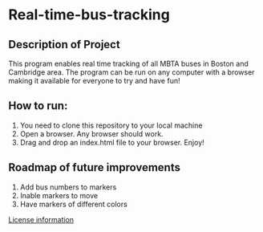 # Real-time-bus-tracking

## Description of Project
This program enables real time tracking of all MBTA buses in Boston and Cambridge area. The program can be run on any computer with a browser making it available for everyone to try and have fun!

## How to run:
1. You need to clone this repository to your local machine
2. Open a browser. Any browser should work.
3. Drag and drop an index.html file to your browser. Enjoy!

## Roadmap of future improvements
1. Add bus numbers to markers
2. Inable markers to move 
3. Have markers of different colors

<a href="https://github.com/antonnak/PacMen/blob/main/LICENSE">License information</a>
